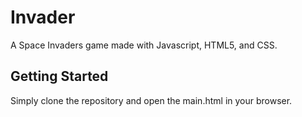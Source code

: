 # Invader

A Space Invaders game made with Javascript, HTML5, and CSS.

## Getting Started

Simply clone the repository and open the main.html in your browser.